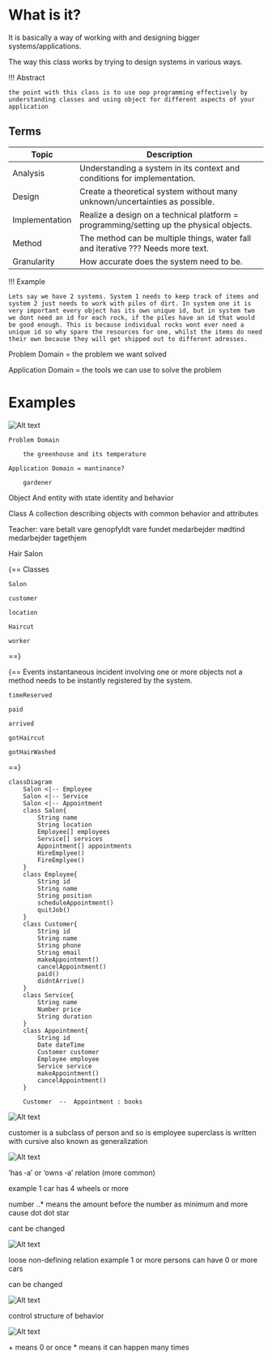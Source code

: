 # What is it?

It is basically a way of working with and designing bigger systems/applications.

The way this class works by trying to design systems in various ways.

!!! Abstract

    the point with this class is to use oop programming effectively by understanding classes and using object for different aspects of your application

## Terms
| Topic          | Description                                                                                   |
|----------------|-----------------------------------------------------------------------------------------------|
| Analysis       | Understanding a system in its context and conditions for implementation.                       |
| Design         | Create a theoretical system without many unknown/uncertainties as possible.                    |
| Implementation | Realize a design on a technical platform = programming/setting up the physical objects.         |
| Method         | The method can be multiple things, water fall and iterative ??? Needs more text.               |
| Granularity    | How accurate does the system need to be.                                                       |



!!! Example

    Lets say we have 2 systems. System 1 needs to keep track of items and system 2 just needs to work with piles of dirt. In system one it is very important every object has its own unique id, but in system two we dont need an id for each rock, if the piles have an id that would be good enough. This is because individual rocks wont ever need a unique id so why spare the resources for one, whilst the items do need their own because they will get shipped out to different adresses.


Problem Domain = the problem we want solved

Application Domain = the tools we can use to solve the problem




# Examples

![Alt text](image.png)

    Problem Domain

        the greenhouse and its temperature

    Application Domain = mantinance?

        gardener 

Object 
And entity with state identity and behavior

Class
A collection describing objects with common behavior and attributes

Teacher:
vare betalt
vare genopfyldt
vare fundet
medarbejder mødtind
medarbejder tagethjem


Hair Salon

{== Classes
    
    Salon
    
    customer
    
    location
    
    Haircut

    worker

==}

{== Events instantaneous incident involving one or more objects not a method needs to be instantly registered by the system.
    
    timeReserved
    
    paid
    
    arrived
    
    gotHaircut
    
    gotHairWashed
==}

```mermaid
classDiagram
    Salon <|-- Employee
    Salon <|-- Service
    Salon <|-- Appointment
    class Salon{
        String name
        String location
        Employee[] employees
        Service[] services
        Appointment[] appointments
        HireEmplyee()
        FireEmplyee()
    }
    class Employee{
        String id
        String name
        String position
        scheduleAppointment()
        quitJob()
    }
    class Customer{
        String id
        String name
        String phone
        String email
        makeAppointment()
        cancelAppointment()
        paid()
        didntArrive()
    }
    class Service{
        String name
        Number price
        String duration
    }
    class Appointment{
        String id
        Date dateTime
        Customer customer
        Employee employee
        Service service
        makeAppointment()
        cancelAppointment()
    }

    Customer  --  Appointment : books
```

![Alt text](image-1.png)

customer is a subclass of person and so is employee superclass is written with cursive also known as generalization

![Alt text](image-2.png)

‘has ‐a’ or ‘owns ‐a’ relation (more common)

example 1 car has 4 wheels or more 

number ..* means the amount before the number as minimum and more cause dot dot star

cant be changed

![Alt text](image-3.png)

loose non-defining relation example 1 or more persons can have 0 or more cars

can be changed

![Alt text](image-4.png)

control structure of behavior 

![Alt text](image-5.png)

\+ means 0 or once * means it can happen many times

